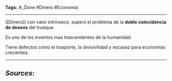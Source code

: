 **Tags:** #_Done 
#Dinero #Economía
- - -
[[Dinero]] con valor intrínseco,  supero el problema de la **doble coincidencia de deseos** del trueque.

Es uno de los inventos mas trascendentes de la humanidad. 

Tiene defectos como el trasporte, la divisivilidad y escasez para economías crecientes.
- - - 
## ***Sources:***